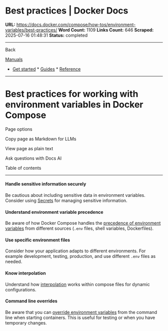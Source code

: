 # Best practices | Docker Docs

**URL:** https://docs.docker.com/compose/how-tos/environment-variables/best-practices/
**Word Count:** 1109
**Links Count:** 646
**Scraped:** 2025-07-16 01:48:31
**Status:** completed

---

Back

[Manuals](https://docs.docker.com/manuals/)

  * [Get started](https://docs.docker.com/get-started/)   * [Guides](https://docs.docker.com/guides/)   * [Reference](https://docs.docker.com/reference/)

* * *

# Best practices for working with environment variables in Docker Compose

Page options

Copy page as Markdown for LLMs

View page as plain text

Ask questions with Docs AI

Table of contents

* * *

#### Handle sensitive information securely

Be cautious about including sensitive data in environment variables. Consider using [Secrets](https://docs.docker.com/compose/how-tos/use-secrets/) for managing sensitive information.

#### Understand environment variable precedence

Be aware of how Docker Compose handles the [precedence of environment variables](https://docs.docker.com/compose/how-tos/environment-variables/envvars-precedence/) from different sources \(`.env` files, shell variables, Dockerfiles\).

#### Use specific environment files

Consider how your application adapts to different environments. For example development, testing, production, and use different `.env` files as needed.

#### Know interpolation

Understand how [interpolation](https://docs.docker.com/compose/how-tos/environment-variables/variable-interpolation/) works within compose files for dynamic configurations.

#### Command line overrides

Be aware that you can [override environment variables](https://docs.docker.com/compose/how-tos/environment-variables/set-environment-variables/#cli) from the command line when starting containers. This is useful for testing or when you have temporary changes.